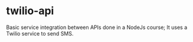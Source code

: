 # twilio-api
Basic service integration between APIs done in a NodeJs course; It uses a Twilio service to send SMS.
